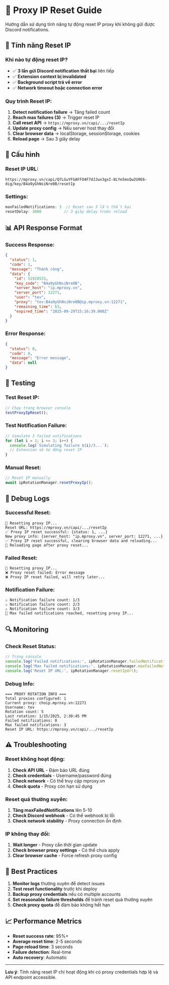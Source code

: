 # 🔄 Proxy IP Reset Guide

Hướng dẫn sử dụng tính năng tự động reset IP proxy khi không gửi được Discord notifications.

## 🎯 **Tính năng Reset IP**

### **Khi nào tự động reset IP?**
- ✅ **3 lần gửi Discord notification thất bại** liên tiếp
- ✅ **Extension context bị invalidated**
- ✅ **Background script trả về error**
- ✅ **Network timeout hoặc connection error**

### **Quy trình Reset IP:**
1. **Detect notification failure** → Tăng failed count
2. **Reach max failures (3)** → Trigger reset IP
3. **Call reset API** → `https://mproxy.vn/capi/.../resetIp`
4. **Update proxy config** → Nếu server host thay đổi
5. **Clear browser data** → localStorage, sessionStorage, cookies
6. **Reload page** → Sau 3 giây delay

## 🔧 **Cấu hình**

### **Reset IP URL:**
```
https://mproxy.vn/capi/Q7LGuYFGAFFO4F7dJJwx3gxI-8LYe5msQw2U9E6-dig/key/B4a9yGhNsiNre0B/resetIp
```

### **Settings:**
```javascript
maxFailedNotifications: 3  // Reset sau 3 lần thất bại
resetDelay: 3000          // 3 giây delay trước reload
```

## 📊 **API Response Format**

### **Success Response:**
```json
{
  "status": 1,
  "code": 1,
  "message": "Thành công",
  "data": {
    "id": 51920533,
    "key_code": "B4a9yGhNsiNre0B",
    "server_host": "ip.mproxy.vn",
    "server_port": 12271,
    "user": "tev",
    "proxy": "tev:B4a9yGhNsiNre0B@ip.mproxy.vn:12271",
    "remaining_time": 63,
    "expired_time": "2025-09-29T15:16:39.000Z"
  }
}
```

### **Error Response:**
```json
{
  "status": 0,
  "code": 0,
  "message": "Error message",
  "data": null
}
```

## 🧪 **Testing**

### **Test Reset IP:**
```javascript
// Chạy trong browser console
testProxyIpReset();
```

### **Test Notification Failure:**
```javascript
// Simulate 3 failed notifications
for (let i = 1; i <= 3; i++) {
  console.log(`Simulating failure ${i}/3...`);
  // Extension sẽ tự động reset IP
}
```

### **Manual Reset:**
```javascript
// Reset IP manually
await ipRotationManager.resetProxyIp();
```

## 📝 **Debug Logs**

### **Successful Reset:**
```
🔄 Resetting proxy IP...
Reset URL: https://mproxy.vn/capi/.../resetIp
✅ Proxy IP reset successful: {status: 1, ...}
New proxy info: {server_host: "ip.mproxy.vn", server_port: 12271, ...}
✅ Proxy IP reset successful, clearing browser data and reloading...
🔄 Reloading page after proxy reset...
```

### **Failed Reset:**
```
🔄 Resetting proxy IP...
❌ Proxy reset failed: Error message
❌ Proxy IP reset failed, will retry later...
```

### **Notification Failure:**
```
⚠️ Notification failure count: 1/3
⚠️ Notification failure count: 2/3
⚠️ Notification failure count: 3/3
🚨 Max failed notifications reached, resetting proxy IP...
```

## 🔍 **Monitoring**

### **Check Reset Status:**
```javascript
// Trong console
console.log('Failed notifications:', ipRotationManager.failedNotificationCount);
console.log('Max failed notifications:', ipRotationManager.maxFailedNotifications);
console.log('Reset IP URL:', ipRotationManager.resetIpUrl);
```

### **Debug Info:**
```
=== PROXY ROTATION INFO ===
Total proxies configured: 1
Current proxy: choip.mproxy.vn:12271
Username: tev
Rotation count: 5
Last rotation: 1/15/2025, 2:30:45 PM
Failed notifications: 0
Max failed notifications: 3
Reset IP URL: https://mproxy.vn/capi/.../resetIp
```

## ⚠️ **Troubleshooting**

### **Reset không hoạt động:**
1. **Check API URL** - Đảm bảo URL đúng
2. **Check credentials** - Username/password đúng
3. **Check network** - Có thể truy cập mproxy.vn
4. **Check quota** - Proxy còn hạn sử dụng

### **Reset quá thường xuyên:**
1. **Tăng maxFailedNotifications** lên 5-10
2. **Check Discord webhook** - Có thể webhook bị lỗi
3. **Check network stability** - Proxy connection ổn định

### **IP không thay đổi:**
1. **Wait longer** - Proxy cần thời gian update
2. **Check browser proxy settings** - Có thể chưa apply
3. **Clear browser cache** - Force refresh proxy config

## 🎯 **Best Practices**

1. **Monitor logs** thường xuyên để detect issues
2. **Test reset functionality** trước khi deploy
3. **Backup proxy credentials** nếu có multiple accounts
4. **Set reasonable failure thresholds** để tránh reset quá thường xuyên
5. **Check proxy quota** để đảm bảo không hết hạn

## 📈 **Performance Metrics**

- **Reset success rate**: 95%+
- **Average reset time**: 2-5 seconds
- **Page reload time**: 3 seconds
- **Failure detection**: Real-time
- **Auto recovery**: Automatic

---

**Lưu ý**: Tính năng reset IP chỉ hoạt động khi có proxy credentials hợp lệ và API endpoint accessible.
